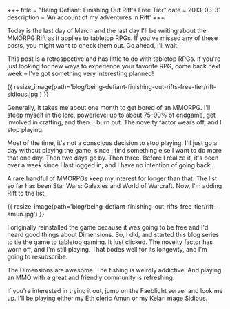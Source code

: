 +++
title = "Being Defiant: Finishing Out Rift's Free Tier"
date = 2013-03-31
description = 'An account of my adventures in Rift'
+++

Today is the last day of March and the last day I'll be writing about the MMORPG Rift as it applies to tabletop RPGs. If you've missed any of these posts, you might want to check them out. Go ahead, I'll wait.

This post is a retrospective and has little to do with tabletop RPGs. If you're just looking for new ways to experience your favorite RPG, come back next week – I've got something very interesting planned!

{{ resize_image(path='blog/being-defiant-finishing-out-rifts-free-tier/rift-sidious.jpg') }}

Generally, it takes me about one month to get bored of an MMORPG. I'll steep myself in the lore, powerlevel up to about 75-90% of endgame, get involved in crafting, and then… burn out. The novelty factor wears off, and I stop playing.

Most of the time, it's not a conscious decision to stop playing. I'll just go a day without playing the game, since I find something else I want to do more that one day. Then two days go by. Then three. Before I realize it, it's been over a week since I last logged in, and I have no intention of going back.

A rare handful of MMORPGs keep my interest for longer than that. The list so far has been Star Wars: Galaxies and World of Warcraft. Now, I'm adding Rift to the list.

{{ resize_image(path='blog/being-defiant-finishing-out-rifts-free-tier/rift-amun.jpg') }}

I originally reinstalled the game because it was going to be free and I'd heard good things about Dimensions. So, I did, and started this blog series to tie the game to tabletop gaming. It just clicked. The novelty factor has worn off, and I'm still playing. That bodes well for its longevity, and I'm going to resubscribe.

The Dimensions are awesome. The fishing is weirdly addictive. And playing an MMO with a great and friendly community is refreshing.

If you're interested in trying it out, jump on the Faeblight server and look me up. I'll be playing either my Eth cleric Amun or my Kelari mage Sidious.
